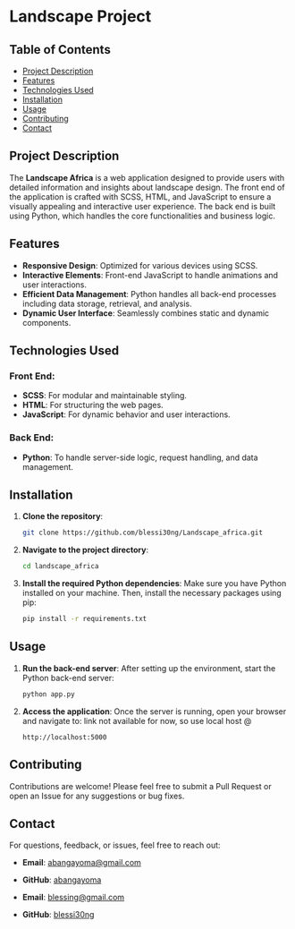 # Landscape Project

## Table of Contents
- [Project Description](#project-description)
- [Features](#features)
- [Technologies Used](#technologies-used)
- [Installation](#installation)
- [Usage](#usage)
- [Contributing](#contributing)
- [Contact](#contact)

## Project Description
The **Landscape Africa** is a web application designed to provide users with detailed information and insights about landscape design. The front end of the application is crafted with SCSS, HTML, and JavaScript to ensure a visually appealing and interactive user experience. The back end is built using Python, which handles the core functionalities and business logic.

## Features
- **Responsive Design**: Optimized for various devices using SCSS.
- **Interactive Elements**: Front-end JavaScript to handle animations and user interactions.
- **Efficient Data Management**: Python handles all back-end processes including data storage, retrieval, and analysis.
- **Dynamic User Interface**: Seamlessly combines static and dynamic components.

## Technologies Used
### Front End:
- **SCSS**: For modular and maintainable styling.
- **HTML**: For structuring the web pages.
- **JavaScript**: For dynamic behavior and user interactions.

### Back End:
- **Python**: To handle server-side logic, request handling, and data management.

## Installation
1. **Clone the repository**:
   ```bash
   git clone https://github.com/blessi30ng/Landscape_africa.git
   ```

2. **Navigate to the project directory**:
   ```bash
   cd landscape_africa
   ```

3. **Install the required Python dependencies**:
   Make sure you have Python installed on your machine. Then, install the necessary packages using pip:
   ```bash
   pip install -r requirements.txt
   ```

## Usage
1. **Run the back-end server**:
   After setting up the environment, start the Python back-end server:
   ```bash
   python app.py
   ```

2. **Access the application**:
   Once the server is running, open your browser and navigate to: 
   link not available for now, so use local host @ 
   ```
   http://localhost:5000
   ```

## Contributing
Contributions are welcome! Please feel free to submit a Pull Request or open an Issue for any suggestions or bug fixes.


## Contact
For questions, feedback, or issues, feel free to reach out:
- **Email**: abangayoma@gmail.com
- **GitHub**: [abangayoma](https://github.com/abangAyoma)

- **Email**: blessing@gmail.com
- **GitHub**: [blessi30ng](https://github.com/blessi30ng)
